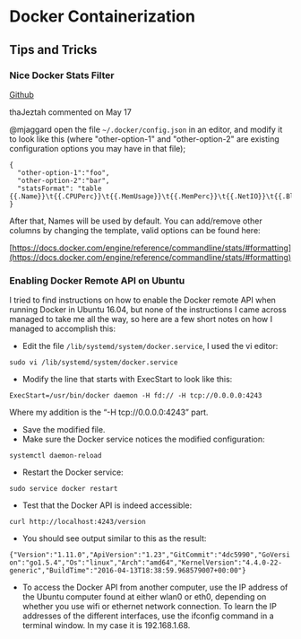 # Docker Containerization

## Tips and Tricks

### Nice Docker Stats Filter

[Github](https://github.com/moby/moby/issues/20973)

thaJeztah commented on May 17

@mjaggard open the file ```~/.docker/config.json``` in an editor, and modify it to look like this (where "other-option-1" and "other-option-2" are existing configuration options you may have in that file);

```
{
  "other-option-1":"foo",
  "other-option-2":"bar",
  "statsFormat": "table {{.Name}}\t{{.CPUPerc}}\t{{.MemUsage}}\t{{.MemPerc}}\t{{.NetIO}}\t{{.BlockIO}}\t{{.PIDs}}"
}
```

After that, Names will be used by default. You can add/remove other columns by changing the template, valid options can be found here:

[https://docs.docker.com/engine/reference/commandline/stats/#formatting](https://docs.docker.com/engine/reference/commandline/stats/#formatting)

### Enabling Docker Remote API on Ubuntu

I tried to find instructions on how to enable the Docker remote API when running Docker in Ubuntu 16.04, but none of the instructions I came across managed to take me all the way, so here are a few short notes on how I managed to accomplish this:

* Edit the file ```/lib/systemd/system/docker.service```, I used the vi editor:

```sudo vi /lib/systemd/system/docker.service```

* Modify the line that starts with ExecStart to look like this:

```ExecStart=/usr/bin/docker daemon -H fd:// -H tcp://0.0.0.0:4243```

Where my addition is the “-H tcp://0.0.0.0:4243” part.

* Save the modified file.
* Make sure the Docker service notices the modified configuration:

```systemctl daemon-reload```

* Restart the Docker service:

```sudo service docker restart```

* Test that the Docker API is indeed accessible:

```curl http://localhost:4243/version```

* You should see output similar to this as the result:

```{"Version":"1.11.0","ApiVersion":"1.23","GitCommit":"4dc5990","GoVersion":"go1.5.4","Os":"linux","Arch":"amd64","KernelVersion":"4.4.0-22-generic","BuildTime":"2016-04-13T18:38:59.968579007+00:00"}```

* To access the Docker API from another computer, use the IP address of the Ubuntu computer found at either wlan0 or eth0, depending on whether you use wifi or ethernet network connection. To learn the IP addresses of the different interfaces, use the ifconfig command in a terminal window. In my case it is 192.168.1.68.